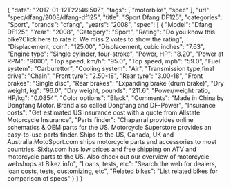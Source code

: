 {
    "date": "2017-01-12T22:46:50Z",
    "tags": [
        "motorbike",
        "spec"
    ],
    "url": "spec\/dfang\/2008\/dfang-df125",
    "title": "Sport Dfang DF125",
    "categories": "Sport",
    "brands": "dfang",
    "years": "2008",
    "spec": [
        {
            "Model": "Dfang DF125",
            "Year": "2008",
            "Category": "Sport",
            "Rating": "Do you know this bike?Click here to rate it. We miss 2 votes to show the rating",
            "Displacement, ccm": "125.00",
            "Displacement, cubic inches": "7.63",
            "Engine type": "Single cylinder, four-stroke",
            "Power, HP": "8.20",
            "Power at RPM": "9000",
            "Top speed, km\/h": "95.0",
            "Top speed, mph": "59.0",
            "Fuel system": "Carburettor",
            "Cooling system": "Air",
            "Transmission type,final drive": "Chain",
            "Front tyre": "2.50-18",
            "Rear tyre": "3.00-18",
            "Front brakes": "Single disc",
            "Rear brakes": "Expanding brake (drum brake)",
            "Dry weight, kg": "96.0",
            "Dry weight, pounds": "211.6",
            "Power\/weight ratio, HP\/kg": "0.0854",
            "Color options": "Black",
            "Comments": "Made in China by Dongfang Motor. Brand also called Dongfang and DF-Power",
            "Insurance costs": "Get estimated US insurance cost with a quote from Allstate Motorcycle Insurance",
            "Parts finder": "Chaparral provides online schematics & OEM parts for the US.   Motorcycle Superstore provides an easy-to-use parts finder. Ships to the US, Canada, UK and Australia.MotoSport.com ships motorcycle parts and accessories to most countries.    Sixity.com has low prices and free shipping on ATV and motorcycle parts to the US. Also check out our overview of motorcycle webshops at Bikez.info",
            "Loans, tests, etc": "Search the web for dealers, loan costs, tests, customizing, etc",
            "Related bikes": "List related bikes for comparison of specs"
        }
    ]
}
